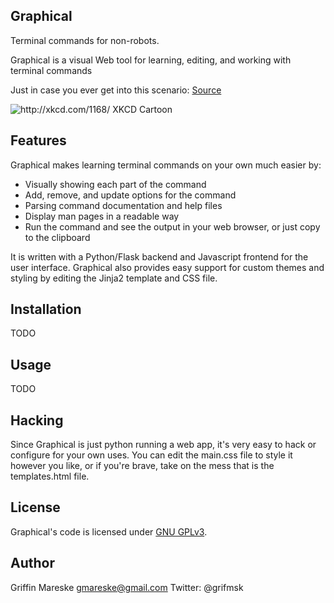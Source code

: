 Graphical
---

Terminal commands for non-robots.

Graphical is a visual Web tool for learning, editing, and working with terminal commands

Just in case you ever get into this scenario: [Source](http://xkcd.com/1168/)

![http://xkcd.com/1168/ XKCD Cartoon](http://imgs.xkcd.com/comics/tar.png)

Features
---

Graphical makes learning terminal commands on your own much easier by:

* Visually showing each part of the command
* Add, remove, and update options for the command
* Parsing command documentation and help files
* Display man pages in a readable way
* Run the command and see the output in your web browser, or just copy to the clipboard

It is written  with a Python/Flask backend and Javascript frontend for the user interface.
Graphical also provides easy support for custom themes and styling by editing the Jinja2 template and CSS file.

Installation
---

TODO

Usage
---

TODO

Hacking
---

Since Graphical is just python running a web app, it's very easy to hack or configure for your own uses.
You can edit the main.css file to style it however you like, or if you're brave, take on the mess that is
the templates.html file.

License
---

Graphical's code is licensed under [GNU GPLv3](https://www.gnu.org/licenses/gpl-3.0.html).

Author
---

Griffin Mareske
[gmareske@gmail.com](mailto:gmareske@gmail.com)
Twitter: @grifmsk


